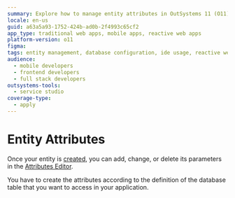 ```yaml
---
summary: Explore how to manage entity attributes in OutSystems 11 (O11) by adding, changing, or deleting parameters through the Attributes Editor.
locale: en-us
guid: a63a5a93-1752-424b-ad0b-2f4993c65cf2
app_type: traditional web apps, mobile apps, reactive web apps
platform-version: o11
figma:
tags: entity management, database configuration, ide usage, reactive web apps, tutorials for beginners
audience:
  - mobile developers
  - frontend developers
  - full stack developers
outsystems-tools:
  - service studio
coverage-type:
  - apply
---
```


# Entity Attributes

Once your entity is [created](<entity-define.md>), you can add, change, or delete its parameters in the [Attributes Editor](../../../ref/integration-studio/editor/attributes.md).

You have to create the attributes according to the definition of the database table that you want to access in your application.
